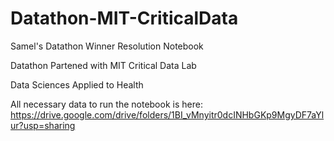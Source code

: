 # Datathon-MIT-CriticalData
Samel's Datathon Winner Resolution Notebook<br>

Datathon Partened with MIT Critical Data Lab <br>

Data Sciences Applied to Health <br>

All necessary data to run the notebook is here:<br>
https://drive.google.com/drive/folders/1BI_vMnyitr0dcINHbGKp9MgyDF7aYlur?usp=sharing
